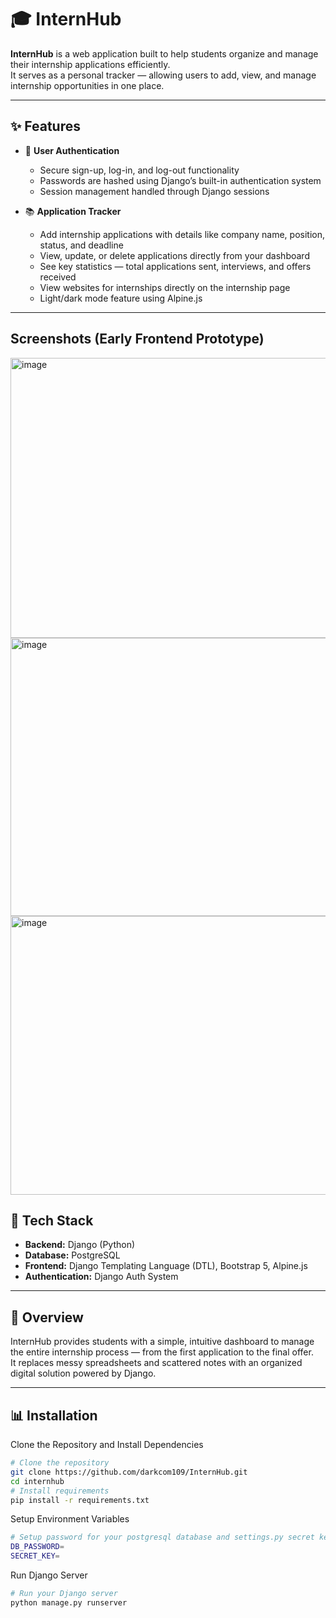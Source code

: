 # 🎓 InternHub

**InternHub** is a web application built to help students organize and manage their internship applications efficiently.  
It serves as a personal tracker — allowing users to add, view, and manage internship opportunities in one place.

---

## ✨ Features  

- 🔑 **User Authentication**  
  - Secure sign-up, log-in, and log-out functionality  
  - Passwords are hashed using Django’s built-in authentication system  
  - Session management handled through Django sessions  

- 📚 **Application Tracker**  
  - Add internship applications with details like company name, position, status, and deadline  
  - View, update, or delete applications directly from your dashboard  
  - See key statistics — total applications sent, interviews, and offers received
  - View websites for internships directly on the internship page
  - Light/dark mode feature using Alpine.js

---

## Screenshots (Early Frontend Prototype)

<img width="959" height="448" alt="image" src="https://github.com/user-attachments/assets/1c89b3a7-849c-4e98-948d-5c1c4af0edac" />
<img width="959" height="445" alt="image" src="https://github.com/user-attachments/assets/57abb364-4b31-4073-adce-f91daeefe278" />
<img width="959" height="446" alt="image" src="https://github.com/user-attachments/assets/038f3852-ca98-4de8-b287-fd5f3a9263f4" />

## 🧰 Tech Stack  

- **Backend:** Django (Python)  
- **Database:** PostgreSQL  
- **Frontend:** Django Templating Language (DTL), Bootstrap 5, Alpine.js  
- **Authentication:** Django Auth System  

---

## 🚀 Overview  

InternHub provides students with a simple, intuitive dashboard to manage the entire internship process — from the first application to the final offer.  
It replaces messy spreadsheets and scattered notes with an organized digital solution powered by Django.

---

## 📊 Installation

Clone the Repository and Install Dependencies
```bash
# Clone the repository
git clone https://github.com/darkcom109/InternHub.git
cd internhub
# Install requirements
pip install -r requirements.txt
```

Setup Environment Variables
```bash
# Setup password for your postgresql database and settings.py secret key
DB_PASSWORD=
SECRET_KEY=
```

Run Django Server
```bash
# Run your Django server
python manage.py runserver
```
